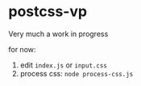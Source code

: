 # postcss-vp

Very much a work in progress

for now: 

1. edit `index.js` or `input.css`
2. process css: `node process-css.js`
